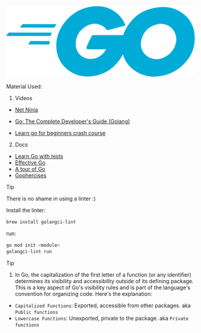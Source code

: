 ![Diagrams](/images/2560px-Go_Logo_Blue.svg.png)

Material Used:
1. Videos
- [Net Ninja](https://www.youtube.com/watch?v=etSN4X_fCnM&list=PL4cUxeGkcC9gC88BEo9czgyS72A3doDeM)

- [Go: The Complete Developer's Guide (Golang)](https://www.udemy.com/course/go-the-complete-developers-guide/)

- [Learn go for beginners crash course](https://www.udemy.com/course-dashboard-redirect/?course_id=4001218)

2. Docs
- [Learn Go with tests](https://quii.gitbook.io/learn-go-with-tests)
- [Effective Go](https://go.dev/doc/effective_go)
- [A tour of Go](https://go.dev/tour/welcome/1)
- [Gophercises](https://gophercises.com/)

>[!TIP]
There is no shame in using a linter :)

Install the linter:
```bash
brew install golangci-lint
```
run:
```bash
go mod init <module>
golangci-lint run
```

>[!TIP]
1. In Go, the capitalization of the first letter of a function (or any identifier) determines its visibility and accessibility outside of its defining package. This is a key aspect of Go's visibility rules and is part of the language's convention for organizing code. Here's the explanation:

- `Capitalized Functions`: Exported, accessible from other packages. aka `Public functions`
- `Lowercase Functions`: Unexported, private to the package. aka `Private functions`




